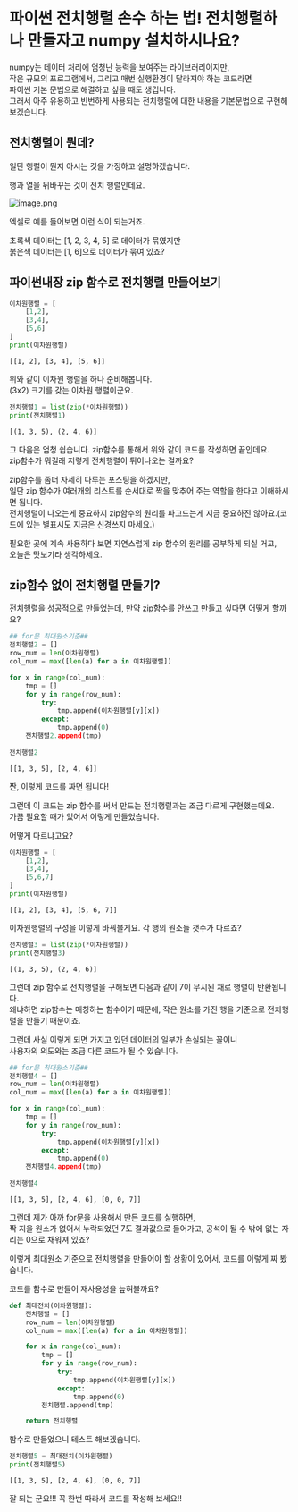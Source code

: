 # 파이썬 전치행렬 손수 하는 법! 전치행렬하나 만들자고 numpy 설치하시나요?

numpy는 데이터 처리에 엄청난 능력을 보여주는 라이브러리이지만,  
작은 규모의 프로그램에서, 그리고 매번 실행환경이 달라져야 하는 코드라면  
파이썬 기본 문법으로 해결하고 싶을 때도 생깁니다.  
그래서 아주 유용하고 빈번하게 사용되는 전치행렬에 대한 내용을 기본문법으로 구현해 보겠습니다.

## 전치행렬이 뭔데?

일단 행렬이 뭔지 아시는 것을 가정하고 설명하겠습니다.  


행과 열을 뒤바꾸는 것이 전치 행렬인데요.  

![image.png](attachment:b40006d7-591f-48d3-acaf-1af3cd951fa7.png)

엑셀로 예를 들어보면 이런 식이 되는거죠.  

초록색 데이터는 [1, 2, 3, 4, 5] 로 데이터가 묶였지만  
붉은색 데이터는 [1, 6]으로 데이터가 묶여 있죠?

## 파이썬내장 zip 함수로 전치행렬 만들어보기


```python
이차원행렬 = [
    [1,2],
    [3,4],
    [5,6]
]
print(이차원행렬)
```

    [[1, 2], [3, 4], [5, 6]]


위와 같이 이차원 행렬을 하나 준비해봅니다.  
(3x2) 크기를 갖는 이차원 행렬이군요.


```python
전치행렬1 = list(zip(*이차원행렬))
print(전치행렬1)
```

    [(1, 3, 5), (2, 4, 6)]


그 다음은 엄청 쉽습니다. zip함수를 통해서 위와 같이 코드를 작성하면 끝인데요.  
zip함수가 뭐길래 저렇게 전치행렬이 튀어나오는 걸까요?  

zip함수를 좀더 자세히 다루는 포스팅을 하겠지만,  
일단 zip 함수가 여러개의 리스트를 순서대로 짝을 맞추어 주는 역할을 한다고 이해하시면 됩니다.  
전치행렬이 나오는게 중요하지 zip함수의 원리를 파고드는게 지금 중요하진 않아요.(코드에 있는 별표시도 지금은 신경쓰지 마세요.)  

필요한 곳에 계속 사용하다 보면 자연스럽게 zip 함수의 원리를 공부하게 되실 거고,  
오늘은 맛보기라 생각하세요.

## zip함수 없이 전치행렬 만들기?

전치행렬을 성공적으로 만들었는데, 만약 zip함수를 안쓰고 만들고 싶다면 어떻게 할까요?


```python
## for문 최대원소기준##
전치행렬2 = []
row_num = len(이차원행렬)
col_num = max([len(a) for a in 이차원행렬])

for x in range(col_num):
    tmp = []
    for y in range(row_num):
        try:
            tmp.append(이차원행렬[y][x])
        except:
            tmp.append(0)
    전치행렬2.append(tmp)
        
전치행렬2
```




    [[1, 3, 5], [2, 4, 6]]



짠, 이렇게 코드를 짜면 됩니다!  

그런데 이 코드는 zip 함수를 써서 만드는 전치행렬과는 조금 다르게 구현했는데요.  
가끔 필요할 때가 있어서 이렇게 만들었습니다.  

어떻게 다르냐고요?


```python
이차원행렬 = [
    [1,2],
    [3,4],
    [5,6,7]
]
print(이차원행렬)
```

    [[1, 2], [3, 4], [5, 6, 7]]


이차원행렬의 구성을 이렇게 바꿔볼게요. 각 행의 원소들 갯수가 다르죠?


```python
전치행렬3 = list(zip(*이차원행렬))
print(전치행렬3)
```

    [(1, 3, 5), (2, 4, 6)]


그런데 zip 함수로 전치행렬을 구해보면 다음과 같이 7이 무시된 채로 행렬이 반환됩니다.  
왜냐하면 zip함수는 매칭하는 함수이기 때문에, 작은 원소를 가진 행을 기준으로 전치행렬을 만들기 때문이죠.  

그런데 사실 이렇게 되면 가지고 있던 데이터의 일부가 손실되는 꼴이니  
사용자의 의도와는 조금 다른 코드가 될 수 있습니다.


```python
## for문 최대원소기준##
전치행렬4 = []
row_num = len(이차원행렬)
col_num = max([len(a) for a in 이차원행렬])

for x in range(col_num):
    tmp = []
    for y in range(row_num):
        try:
            tmp.append(이차원행렬[y][x])
        except:
            tmp.append(0)
    전치행렬4.append(tmp)
        
전치행렬4
```




    [[1, 3, 5], [2, 4, 6], [0, 0, 7]]



그런데 제가 아까 for문을 사용해서 만든 코드를 실행하면,  
짝 지을 원소가 없어서 누락되었던 7도 결과값으로 들어가고, 공석이 될 수 밖에 없는 자리는 0으로 채워져 있죠?  

이렇게 최대원소 기준으로 전치행렬을 만들어야 할 상황이 있어서, 코드를 이렇게 짜 봤습니다.

코드를 함수로 만들어 재사용성을 높혀볼까요?


```python
def 최대전치(이차원행렬):
    전치행렬 = []
    row_num = len(이차원행렬)
    col_num = max([len(a) for a in 이차원행렬])

    for x in range(col_num):
        tmp = []
        for y in range(row_num):
            try:
                tmp.append(이차원행렬[y][x])
            except:
                tmp.append(0)
        전치행렬.append(tmp)

    return 전치행렬
```

함수로 만들었으니 테스트 해보겠습니다.


```python
전치행렬5 = 최대전치(이차원행렬)
print(전치행렬5)
```

    [[1, 3, 5], [2, 4, 6], [0, 0, 7]]


잘 되는 군요!!! 꼭 한번 따라서 코드를 작성해 보세요!!


```python

```
